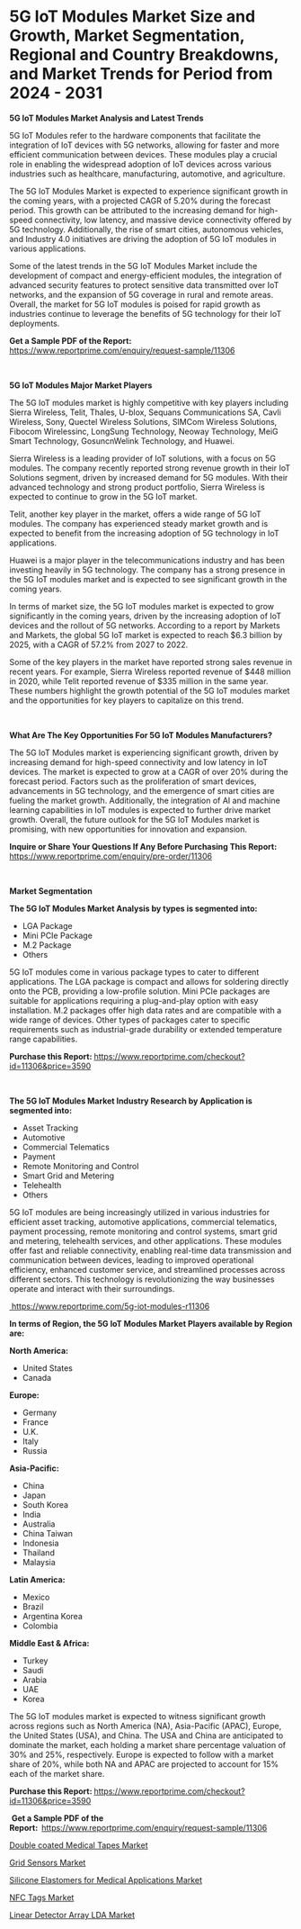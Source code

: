 <p><h1>5G IoT Modules Market Size and Growth, Market Segmentation, Regional and Country Breakdowns, and Market Trends for Period from 2024 -  2031</h1></p><p><strong>5G IoT Modules Market Analysis and Latest Trends</strong></p>
<p><p>5G IoT Modules refer to the hardware components that facilitate the integration of IoT devices with 5G networks, allowing for faster and more efficient communication between devices. These modules play a crucial role in enabling the widespread adoption of IoT devices across various industries such as healthcare, manufacturing, automotive, and agriculture.</p><p>The 5G IoT Modules Market is expected to experience significant growth in the coming years, with a projected CAGR of 5.20% during the forecast period. This growth can be attributed to the increasing demand for high-speed connectivity, low latency, and massive device connectivity offered by 5G technology. Additionally, the rise of smart cities, autonomous vehicles, and Industry 4.0 initiatives are driving the adoption of 5G IoT modules in various applications.</p><p>Some of the latest trends in the 5G IoT Modules Market include the development of compact and energy-efficient modules, the integration of advanced security features to protect sensitive data transmitted over IoT networks, and the expansion of 5G coverage in rural and remote areas. Overall, the market for 5G IoT modules is poised for rapid growth as industries continue to leverage the benefits of 5G technology for their IoT deployments.</p></p>
<p><strong>Get a Sample PDF of the Report:&nbsp;</strong> <a href="https://www.reportprime.com/enquiry/request-sample/11306">https://www.reportprime.com/enquiry/request-sample/11306</a></p>
<p>&nbsp;</p>
<p><strong>5G IoT Modules Major Market Players</strong></p>
<p><p>The 5G IoT modules market is highly competitive with key players including Sierra Wireless, Telit, Thales, U-blox, Sequans Communications SA, Cavli Wireless, Sony, Quectel Wireless Solutions, SIMCom Wireless Solutions, Fibocom Wirelessinc, LongSung Technology, Neoway Technology, MeiG Smart Technology, GosuncnWelink Technology, and Huawei.</p><p>Sierra Wireless is a leading provider of IoT solutions, with a focus on 5G modules. The company recently reported strong revenue growth in their IoT Solutions segment, driven by increased demand for 5G modules. With their advanced technology and strong product portfolio, Sierra Wireless is expected to continue to grow in the 5G IoT market.</p><p>Telit, another key player in the market, offers a wide range of 5G IoT modules. The company has experienced steady market growth and is expected to benefit from the increasing adoption of 5G technology in IoT applications.</p><p>Huawei is a major player in the telecommunications industry and has been investing heavily in 5G technology. The company has a strong presence in the 5G IoT modules market and is expected to see significant growth in the coming years.</p><p>In terms of market size, the 5G IoT modules market is expected to grow significantly in the coming years, driven by the increasing adoption of IoT devices and the rollout of 5G networks. According to a report by Markets and Markets, the global 5G IoT market is expected to reach $6.3 billion by 2025, with a CAGR of 57.2% from 2027 to 2022.</p><p>Some of the key players in the market have reported strong sales revenue in recent years. For example, Sierra Wireless reported revenue of $448 million in 2020, while Telit reported revenue of $335 million in the same year. These numbers highlight the growth potential of the 5G IoT modules market and the opportunities for key players to capitalize on this trend.</p></p>
<p>&nbsp;</p>
<p><strong>What Are The Key Opportunities For 5G IoT Modules Manufacturers?</strong></p>
<p><p>The 5G IoT Modules market is experiencing significant growth, driven by increasing demand for high-speed connectivity and low latency in IoT devices. The market is expected to grow at a CAGR of over 20% during the forecast period. Factors such as the proliferation of smart devices, advancements in 5G technology, and the emergence of smart cities are fueling the market growth. Additionally, the integration of AI and machine learning capabilities in IoT modules is expected to further drive market growth. Overall, the future outlook for the 5G IoT Modules market is promising, with new opportunities for innovation and expansion.</p></p>
<p><strong>Inquire or Share Your Questions If Any Before Purchasing This Report:</strong> <a href="https://www.reportprime.com/enquiry/pre-order/11306">https://www.reportprime.com/enquiry/pre-order/11306</a></p>
<p>&nbsp;</p>
<p><strong>Market Segmentation</strong></p>
<p><strong>The 5G IoT Modules Market Analysis by types is segmented into:</strong></p>
<p><ul><li>LGA Package</li><li>Mini PCIe Package</li><li>M.2 Package</li><li>Others</li></ul></p>
<p><p>5G IoT modules come in various package types to cater to different applications. The LGA package is compact and allows for soldering directly onto the PCB, providing a low-profile solution. Mini PCIe packages are suitable for applications requiring a plug-and-play option with easy installation. M.2 packages offer high data rates and are compatible with a wide range of devices. Other types of packages cater to specific requirements such as industrial-grade durability or extended temperature range capabilities.</p></p>
<p><strong>Purchase this Report:&nbsp;</strong><a href="https://www.reportprime.com/checkout?id=11306&price=3590">https://www.reportprime.com/checkout?id=11306&price=3590</a></p>
<p>&nbsp;</p>
<p><strong>The 5G IoT Modules Market Industry Research by Application is segmented into:</strong></p>
<p><ul><li>Asset Tracking</li><li>Automotive</li><li>Commercial Telematics</li><li>Payment</li><li>Remote Monitoring and Control</li><li>Smart Grid and Metering</li><li>Telehealth</li><li>Others</li></ul></p>
<p><p>5G IoT modules are being increasingly utilized in various industries for efficient asset tracking, automotive applications, commercial telematics, payment processing, remote monitoring and control systems, smart grid and metering, telehealth services, and other applications. These modules offer fast and reliable connectivity, enabling real-time data transmission and communication between devices, leading to improved operational efficiency, enhanced customer service, and streamlined processes across different sectors. This technology is revolutionizing the way businesses operate and interact with their surroundings.</p></p>
<p><a href="https://www.reportprime.com/5g-iot-modules-r11306">&nbsp;https://www.reportprime.com/5g-iot-modules-r11306</a></p>
<p><strong>In terms of Region, the 5G IoT Modules Market Players available by Region are:</strong></p>
<p>
    <p> <strong> North America: </strong>
        <ul>
            <li>United States</li>
            <li>Canada</li>
        </ul>
        </p> 
    <p> <strong> Europe: </strong>
        <ul>
            <li>Germany</li>
            <li>France</li>
            <li>U.K.</li>
            <li>Italy</li>
            <li>Russia</li>
        </ul>
        </p> 
    <p> <strong> Asia-Pacific: </strong>
        <ul>
            <li>China</li>
            <li>Japan</li>
            <li>South Korea</li>
            <li>India</li>
            <li>Australia</li>
            <li>China Taiwan</li>
            <li>Indonesia</li>
            <li>Thailand</li>
            <li>Malaysia</li>
        </ul>
        </p> 
    <p> <strong> Latin America: </strong>
        <ul>
            <li>Mexico</li>
            <li>Brazil</li>
            <li>Argentina Korea</li>
            <li>Colombia</li>
        </ul>
        </p> 
    <p> <strong> Middle East & Africa: </strong>
        <ul>
            <li>Turkey</li>
            <li>Saudi</li>
            <li>Arabia</li>
            <li>UAE</li>
            <li>Korea</li>
        </ul>
    </p>
    </p>
<p><p>The 5G IoT modules market is expected to witness significant growth across regions such as North America (NA), Asia-Pacific (APAC), Europe, the United States (USA), and China. The USA and China are anticipated to dominate the market, each holding a market share percentage valuation of 30% and 25%, respectively. Europe is expected to follow with a market share of 20%, while both NA and APAC are projected to account for 15% each of the market share.</p></p>
<p><strong>Purchase this Report: </strong><a href="https://www.reportprime.com/checkout?id=11306&price=3590">https://www.reportprime.com/checkout?id=11306&price=3590</a></p>
<p>&nbsp;<strong>Get a Sample PDF of the Report:&nbsp;&nbsp;</strong><a href="https://www.reportprime.com/enquiry/request-sample/11306">https://www.reportprime.com/enquiry/request-sample/11306</a></p>
<p><strong></strong></p>
<p><p><a href="https://medium.com/@chellamarie1961/double-coated-medical-tapes-market-size-share-trends-analysis-report-by-end-use-medical-dec9b672b621">Double coated Medical Tapes Market</a></p><p><a href="https://github.com/lylyparadise/Market-Research-Report-List-5/blob/main/grid-sensors-market.md">Grid Sensors Market</a></p><p><a href="https://medium.com/@stephen.russell7684/global-silicone-elastomers-for-medical-applications-market-analysis-trends-forecasts-and-growth-909d6d10c1f8">Silicone Elastomers for Medical Applications Market</a></p><p><a href="https://github.com/GroverBarry/Market-Research-Report-List-7/blob/main/nfc-tags-market.md">NFC Tags Market</a></p><p><a href="https://medium.com/@kaitlynkristyfj13/linear-detector-array-lda-market-strategic-insights-product-evolution-and-market-segmentation-in-13aa14e9dae2">Linear Detector Array LDA Market</a></p></p>